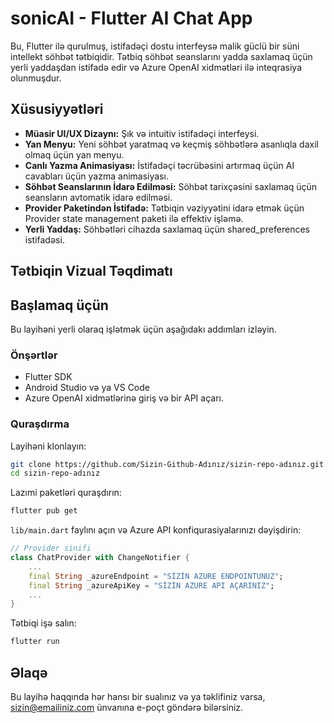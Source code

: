 # sonicAI - Flutter AI Chat App

Bu, Flutter ilə qurulmuş, istifadəçi dostu interfeysə malik güclü bir
süni intellekt söhbət tətbiqidir. Tətbiq söhbət seanslarını yadda
saxlamaq üçün yerli yaddaşdan istifadə edir və Azure OpenAI xidmətləri
ilə inteqrasiya olunmuşdur.

## Xüsusiyyətləri

-   **Müasir UI/UX Dizaynı:** Şık və intuitiv istifadəçi interfeysi.
-   **Yan Menyu:** Yeni söhbət yaratmaq və keçmiş söhbətlərə asanlıqla
    daxil olmaq üçün yan menyu.
-   **Canlı Yazma Animasiyası:** İstifadəçi təcrübəsini artırmaq üçün AI
    cavabları üçün yazma animasiyası.
-   **Söhbət Seanslarının İdarə Edilməsi:** Söhbət tarixçəsini saxlamaq
    üçün seansların avtomatik idarə edilməsi.
-   **Provider Paketindən İstifadə:** Tətbiqin vəziyyətini idarə etmək
    üçün Provider state management paketi ilə effektiv işləmə.
-   **Yerli Yaddaş:** Söhbətləri cihazda saxlamaq üçün
    shared_preferences istifadəsi.

## Tətbiqin Vizual Təqdimatı

## Başlamaq üçün

Bu layihəni yerli olaraq işlətmək üçün aşağıdakı addımları izləyin.

### Önşərtlər

-   Flutter SDK
-   Android Studio və ya VS Code
-   Azure OpenAI xidmətlərinə giriş və bir API açarı.

### Quraşdırma

Layihəni klonlayın:

``` bash
git clone https://github.com/Sizin-Github-Adınız/sizin-repo-adınız.git
cd sizin-repo-adınız
```

Lazımi paketləri quraşdırın:

``` bash
flutter pub get
```

`lib/main.dart` faylını açın və Azure API konfiqurasiyalarınızı
dəyişdirin:

``` dart
// Provider sinifi
class ChatProvider with ChangeNotifier {
    ...
    final String _azureEndpoint = "SİZİN AZURE ENDPOINTUNUZ";
    final String _azureApiKey = "SİZİN AZURE API AÇARINIZ";
    ...
}
```

Tətbiqi işə salın:

``` bash
flutter run
```

## Əlaqə

Bu layihə haqqında hər hansı bir sualınız və ya təklifiniz varsa,
sizin@emailiniz.com ünvanına e-poçt göndərə bilərsiniz.
